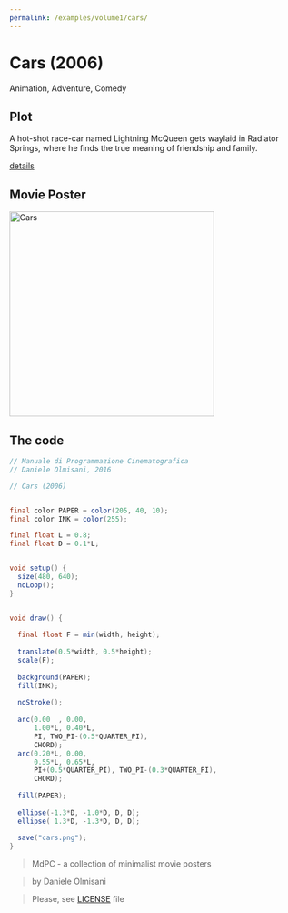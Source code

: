 ```yaml
---
permalink: /examples/volume1/cars/
---
```

# Cars (2006)

Animation, Adventure, Comedy

## Plot
A hot-shot race-car named Lightning McQueen gets waylaid in Radiator Springs, where he finds the true meaning of friendship and family.

[details](https://www.imdb.com/title/tt0317219/)

## Movie Poster
<img src="cars.png"  width="360px" title="Cars">


## The code
```java
// Manuale di Programmazione Cinematografica
// Daniele Olmisani, 2016

// Cars (2006)


final color PAPER = color(205, 40, 10);
final color INK = color(255);

final float L = 0.8;
final float D = 0.1*L;


void setup() {
  size(480, 640);
  noLoop();
}


void draw() {
  
  final float F = min(width, height);
  
  translate(0.5*width, 0.5*height);
  scale(F);
  
  background(PAPER);
  fill(INK);
  
  noStroke();
  
  arc(0.00  , 0.00, 
      1.00*L, 0.40*L, 
      PI, TWO_PI-(0.5*QUARTER_PI), 
      CHORD);
  arc(0.20*L, 0.00, 
      0.55*L, 0.65*L, 
      PI+(0.5*QUARTER_PI), TWO_PI-(0.3*QUARTER_PI), 
      CHORD);
  
  fill(PAPER);
  
  ellipse(-1.3*D, -1.0*D, D, D);
  ellipse( 1.3*D, -1.3*D, D, D);
  
  save("cars.png");
}

```

> MdPC - a collection of minimalist movie posters

> by Daniele Olmisani

> Please, see [LICENSE](../../../LICENSE) file
